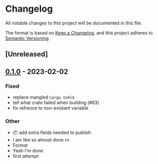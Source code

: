# Changelog
All notable changes to this project will be documented in this file.

The format is based on [Keep a Changelog](https://keepachangelog.com/en/1.0.0/),
and this project adheres to [Semantic Versioning](https://semver.org/spec/v2.0.0.html).

## [Unreleased]

## [0.1.0](https://github.com/paperclip-universe/apollo/releases/tag/apollo-hyper-libretro-build-v0.1.0) - 2023-02-02

### Fixed
- replace mangled `Cargo.toml`s
- tell what crate failed when building (#63)
- fix refrence to non-existant variable

### Other
- :package: add extra fields needed to publish
- I am like so almost done rn
- Format
- Yeah I'm done
- first attempt
